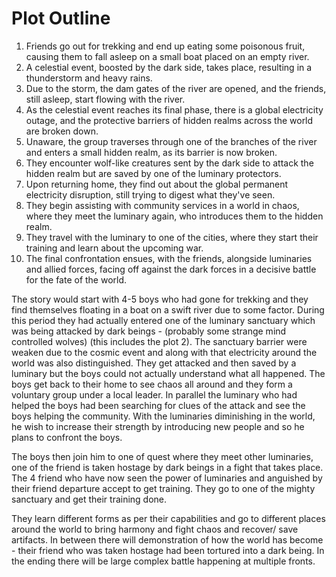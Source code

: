 # Plot Outline

1. Friends go out for trekking and end up eating some poisonous fruit, causing them to fall asleep on a small boat placed on an empty river.
2. A celestial event, boosted by the dark side, takes place, resulting in a thunderstorm and heavy rains.
3. Due to the storm, the dam gates of the river are opened, and the friends, still asleep, start flowing with the river.
4. As the celestial event reaches its final phase, there is a global electricity outage, and the protective barriers of hidden realms across the world are broken down.
5. Unaware, the group traverses through one of the branches of the river and enters a small hidden realm, as its barrier is now broken.
6. They encounter wolf-like creatures sent by the dark side to attack the hidden realm but are saved by one of the luminary protectors.
7. Upon returning home, they find out about the global permanent electricity disruption, still trying to digest what they've seen.
8. They begin assisting with community services in a world in chaos, where they meet the luminary again, who introduces them to the hidden realm.
9. They travel with the luminary to one of the cities, where they start their training and learn about the upcoming war.
10. The final confrontation ensues, with the friends, alongside luminaries and allied forces, facing off against the dark forces in a decisive battle for the fate of the world.


The story would start with 4-5 boys who had gone for trekking and they find themselves floating in a boat on a swift river due to some factor. During this period they had actually entered one of the luminary sanctuary which was being attacked by dark beings - (probably some strange mind controlled wolves) (this includes the plot 2). The sanctuary barrier were weaken due to the cosmic event and along with that electricity around the world was also distinguished. They get attacked and then saved by a luminary but the boys could not actually understand what all happened. The boys get back to their home to see chaos all around and they form a voluntary group under a local leader. In parallel the luminary who had helped the boys had been searching for clues of the attack and see the boys helping the community. With the luminaries diminishing in the world, he wish to increase their strength by introducing new people and so he plans to confront the boys. 

The boys then join him to one of quest where they meet other luminaries, one of the friend is taken hostage by dark beings in a fight that takes place. The 4 friend who have now seen the power of luminaries and anguished by their friend departure accept to get training. They go to one of the mighty sanctuary and get their training done.

They learn different forms as per their capabilities and go to different places around the world to bring harmony and fight chaos and recover/ save artifacts. In between there will demonstration of how the world has become - their friend who was taken hostage had been tortured into a dark being. In the ending there will be large complex battle happening at multiple fronts.
